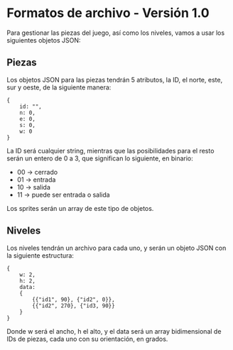 # Formatos de archivo - Versión 1.0 #

Para gestionar las piezas del juego, así como los niveles, vamos a usar los siguientes objetos JSON:

## Piezas ##

Los objetos JSON para las piezas tendrán 5 atributos, la ID, el norte, este, sur y oeste, de la siguiente manera:

	{
		id: "",
		n: 0,
		e: 0,
		s: 0,
		w: 0
	}
La ID será cualquier string, mientras que las posibilidades para el resto serán un entero de 0 a 3, que significan lo siguiente, en binario:

* 00 -> cerrado
* 01 -> entrada
* 10 -> salida
* 11 -> puede ser entrada o salida

Los sprites serán un array de este tipo de objetos.

## Niveles ##

Los niveles tendrán un archivo para cada uno, y serán un objeto JSON con la siguiente estructura:

	{
		w: 2,
		h: 2,
		data:
		{
			{{"id1", 90}, {"id2", 0}},
			{{"id2", 270}, {"id3, 90}}
		}
	}

Donde w será el ancho, h el alto, y el data será un array bidimensional de IDs de piezas, cada uno con su orientación, en grados.
